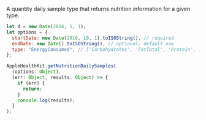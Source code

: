 A quantity daily sample type that returns nutrition information for a given type.

```javascript
let d = new Date(2016, 1, 1);
let options = {
  startDate: new Date(2016, 10, 1).toISOString(), // required
  endDate: new Date().toISOString(), // optional; default now
  type: "EnergyConsumed", // ['Carbohydrates', 'FatTotal', 'Protein', ...] (see RCTAppleHealthKit+Methods_Dietary.m for full list)
};
```

```javascript
AppleHealthKit.getNutritionDailySamples(
  (options: Object),
  (err: Object, results: Object) => {
    if (err) {
      return;
    }
    console.log(results);
  }
);
```